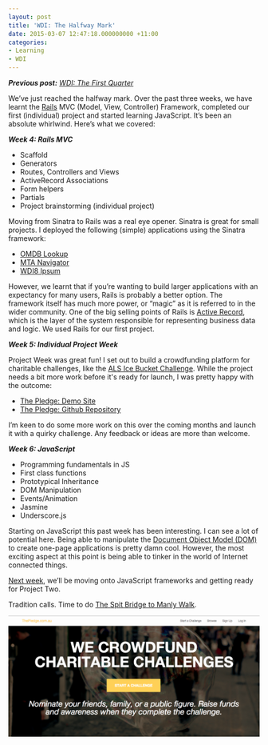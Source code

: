 ```yaml
---
layout: post
title: 'WDI: The Halfway Mark'
date: 2015-03-07 12:47:18.000000000 +11:00
categories:
- Learning
- WDI
---
```


_**Previous post:** [WDI: The First Quarter](/blog/wdi-the-first-quarter/)_

We’ve just reached the halfway mark. Over the past three weeks, we have learnt the [Rails](http://rubyonrails.org/ "Ruby on Rails") MVC (Model, View, Controller) Framework, completed our first (individual) project and started learning JavaScript. It’s been an absolute whirlwind. Here’s what we covered:

_**Week 4: Rails MVC**_

*   Scaffold
*   Generators
*   Routes, Controllers and Views
*   ActiveRecord Associations
*   Form helpers
*   Partials
*   Project brainstorming (individual project)

Moving from Sinatra to Rails was a real eye opener. Sinatra is great for small projects. I deployed the following (simple) applications using the Sinatra framework:

*   [OMDB Lookup](https://omdb-lookup.herokuapp.com/ "OMDB Lookup")
*   [MTA Navigator](https://mta-navigator.herokuapp.com/ "MTA Navigator")
*   [WDI8 Ipsum](http://wdi8-ipsum.herokuapp.com/ "WDI8 Ipsum")

However, we learnt that if you’re wanting to build larger applications with an expectancy for many users, Rails is probably a better option. The framework itself has much more power, or “magic” as it is referred to in the wider community. One of the big selling points of Rails is [Active Record](http://guides.rubyonrails.org/active_record_basics.html "Ruby on Rails: Active Record Basics"), which is the layer of the system responsible for representing business data and logic. We used Rails for our first project.

_**Week 5: Individual Project Week**_

Project Week was great fun! I set out to build a crowdfunding platform for charitable challenges, like the [ALS Ice Bucket Challenge](http://www.alsa.org/fight-als/ice-bucket-challenge.html "ALS Ice Bucket Challenge"). While the project needs a bit more work before it's ready for launch, I was pretty happy with the outcome:

*   [The Pledge: Demo Site](http://thepledge.herokuapp.com/ "The Pledge: Demo Site")
*   [The Pledge: Github Repository](https://github.com/liamdarmody/thepledge "The Pledge: Github Repository")

I’m keen to do some more work on this over the coming months and launch it with a quirky challenge. Any feedback or ideas are more than welcome.

_**Week 6: JavaScript**_

* Programming fundamentals in JS
* First class functions
* Prototypical Inheritance
* DOM Manipulation
* Events/Animation
* Jasmine
* Underscore.js

Starting on JavaScript this past week has been interesting. I can see a lot of potential here. Being able to manipulate the [Document Object Model (DOM)](https://developer.mozilla.org/en-US/docs/Web/API/Document_Object_Model/Introduction "Document Object Model (DOM): Introduction") to create one-page applications is pretty damn cool. However, the most exciting aspect at this point is being able to tinker in the world of Internet connected things.

[Next week](/blog/wdi-the-third-quarter/ "WDI: The Third Quarter"), we’ll be moving onto JavaScript frameworks and getting ready for Project Two.

Tradition calls. Time to do [The Spit Bridge to Manly Walk](http://short-walks.com.au/new-south-wales/sydney/spit-bridge-to-manly-walk/ "The Spit Bridge to Manly Walk").

![Project One - The Pledge](/public/images/blog/the-pledge-home-page.png)